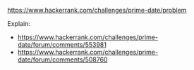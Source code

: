 https://www.hackerrank.com/challenges/prime-date/problem

Explain:

- https://www.hackerrank.com/challenges/prime-date/forum/comments/553981
- https://www.hackerrank.com/challenges/prime-date/forum/comments/508760
